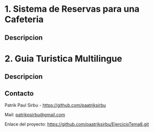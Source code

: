# 1. Sistema de Reservas para una Cafeteria
## Descripcion

# 2. Guia Turistica Multilingue
## Descripcion


## Contacto

Patrik Paul Sirbu - https://github.com/paatriksirbu

Mail: patrikpsirbu@gmail.com

Enlace del proyecto: https://github.com/paatriksirbu/EjercicioTema8.git
